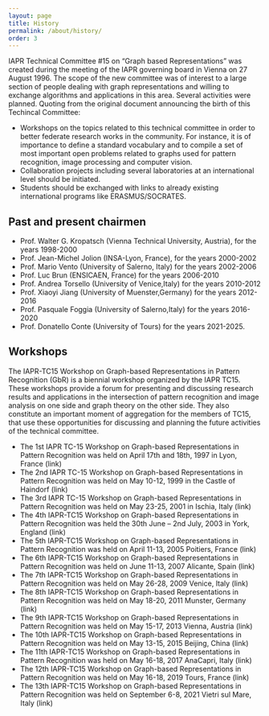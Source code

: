 ```yaml
---
layout: page
title: History
permalink: /about/history/
order: 3
---
```


IAPR Technical Committee #15 on “Graph based Representations” was created during the meeting of the IAPR governing board in Vienna on 27 August 1996. The scope of the new committee was of interest to a large section of people dealing with graph representations and willing to exchange algorithms and applications in this area. Several activities were planned. Quoting from the original document announcing the birth of this Techincal Committee:

- Workshops on the topics related to this technical committee in order to better federate research works in the community. For instance, it is of importance to define a standard vocabulary and to compile a set of most important open problems related to graphs used for pattern recognition, image processing and computer vision.
- Collaboration projects including several laboratories at an international level should be initiated.
- Students should be exchanged with links to already existing international programs like ERASMUS/SOCRATES.

## Past and present chairmen

- Prof. Walter G. Kropatsch (Vienna Technical University, Austria), for the years 1998-2000
- Prof. Jean-Michel Jolion (INSA-Lyon, France), for the years 2000-2002
- Prof. Mario Vento (University of Salerno, Italy) for the years 2002-2006
- Prof. Luc Brun (ENSICAEN, France) for the years 2006-2010
- Prof. Andrea Torsello (University of Venice,Italy) for the years 2010-2012
- Prof. Xiaoyi Jiang (University of Muenster,Germany) for the years 2012-2016
- Prof. Pasquale Foggia (University of Salerno,Italy) for the years 2016-2020
- Prof. Donatello Conte (University of Tours) for the years 2021-2025.

## Workshops

The IAPR-TC15 Workshop on Graph-based Representations in Pattern Recognition (GbR) is a biennial workshop organized by the IAPR TC15. These workshops provide a forum for presenting and discussing research results and applications in the intersection of pattern recognition and image analysis on one side and graph theory on the other side. They also constitute an important moment of aggregation for the members of TC15, that use these opportunities for discussing and planning the future activities of the technical committee.


- The 1st IAPR TC-15 Workshop on Graph-based Representations in Pattern Recognition was held on April 17th and 18th, 1997 in Lyon, France (link)
- The 2nd IAPR TC-15 Workshop on Graph-based Representations in Pattern Recognition was held on May 10-12, 1999 in the Castle of Haindorf (link)
- The 3rd IAPR TC-15 Workshop on Graph-based Representations in Pattern Recognition was held on May 23-25, 2001 in Ischia, Italy (link)
- The 4th IAPR-TC15 Workshop on Graph-based Representations in Pattern Recognition was held the 30th June – 2nd July, 2003 in York, England (link)
- The 5th IAPR-TC15 Workshop on Graph-based Representations in Pattern Recognition was held on April 11-13, 2005 Poitiers, France (link)
- The 6th IAPR-TC15 Workshop on Graph-based Representations in Pattern Recognition was held on June 11-13, 2007 Alicante, Spain (link)
- The 7th IAPR-TC15 Workshop on Graph-based Representations in Pattern Recognition was held on May 26-28, 2009 Venice, Italy (link)
- The 8th IAPR-TC15 Workshop on Graph-based Representations in Pattern Recognition was held on May 18-20, 2011 Munster, Germany (link)
- The 9th IAPR-TC15 Workshop on Graph-based Representations in Pattern Recognition was held on May 15-17, 2013 Vienna, Austria (link)
- The 10th IAPR-TC15 Workshop on Graph-based Representations in Pattern Recognition was held on May 13-15, 2015 Beijing, China (link)
- The 11th IAPR-TC15 Workshop on Graph-based Representations in Pattern Recognition was held on May 16-18, 2017 AnaCapri, Italy (link)
- The 12th IAPR-TC15 Workshop on Graph-based Representations in Pattern Recognition was held on May 16-18, 2019 Tours, France (link)
- The 13th IAPR-TC15 Workshop on Graph-based Representations in Pattern Recognition was held on September 6-8, 2021 Vietri sul Mare, Italy (link)
